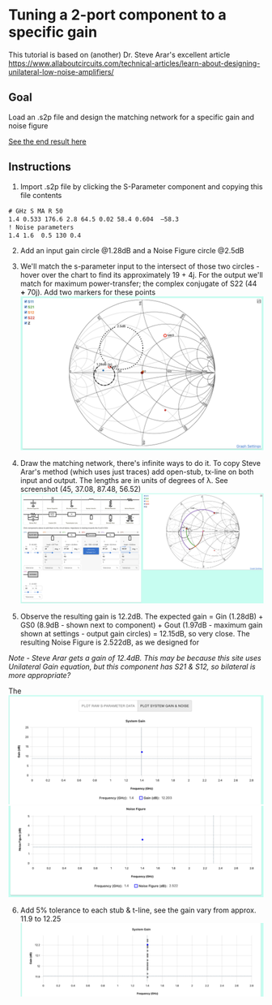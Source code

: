 # Tuning a 2-port component to a specific gain

This tutorial is based on (another) Dr. Steve Arar's excellent article
https://www.allaboutcircuits.com/technical-articles/learn-about-designing-unilateral-low-noise-amplifiers/

## Goal

Load an .s2p file and design the matching network for a specific gain and noise figure

[See the end result here](https://onlinesmithchart.com/?circuit=blackBox_50_0_0__stub_45_deg_0_50_1__transmissionLine_37_deg_0_50_1__sparam_s2p_GHz_50_1.4_0.533_176.6_2.8_64.5_0.02_58.4_0.604_-58.3_noise_1.4_1.6_0.5_130_20__transmissionLine_87_deg_0_50_1__stub_56_deg_0_50_1__loadTerm_50_0_0&frequency=1.4&frequencyUnit=GHz&fSpanUnit=GHz&gainInCircles=1.28&nfCircles=2.5&zMarkers=19_4__44_70)

## Instructions

1.  Import .s2p file by clicking the S-Parameter component and copying this file contents

```
# GHz S MA R 50
1.4 0.533 176.6 2.8 64.5 0.02 58.4 0.604  –58.3
! Noise parameters
1.4 1.6  0.5 130 0.4
```

2. Add an input gain circle @1.28dB and a Noise Figure circle @2.5dB

3. We'll match the s-parameter input to the intersect of those two circles - hover over the chart to find its approximately 19 + 4j. For the output we'll match for maximum power-transfer; the complex conjugate of S22 (44 **+** 70j). Add two markers for these points
   ![Noise Circles](images/noise_circles_markers.png)

4. Draw the matching network, there's infinite ways to do it. To copy Steve Arar's method (which uses just traces) add open-stub, tx-line on both input and output. The lengths are in units of degrees of λ. See screenshot (45, 37.08, 87.48, 56.52)
   ![Noise tuning](images/noise_matched.png)

5. Observe the resulting gain is 12.2dB. The expected gain = Gin (1.28dB) + GS0 (8.9dB - shown next to component) + Gout (1.97dB - maximum gain shown at settings - output gain circles) = 12.15dB, so very close.
   The resulting Noise Figure is 2.522dB, as we designed for

_Note - Steve Arar gets a gain of 12.4dB. This may be because this site uses Unilateral Gain equation, but this component has S21 & S12, so bilateral is more appropriate?_

The
![Noise simulated noise](images/noise_gain.png)
![Noise simulated gain](images/noise_noise.png)

6. Add 5% tolerance to each stub & t-line, see the gain vary from approx. 11.9 to 12.25
   ![Noise gain with tolerance](images/noise_gain_tolerance.png)
